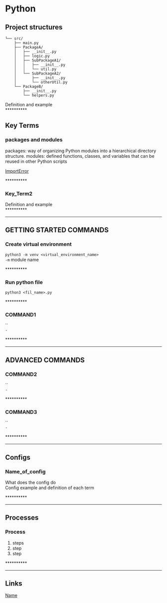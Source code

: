 # Python

## Project structures
```
└── src/ 
    ├── main.py
    ├── PackageA/
    │   ├── __init__.py
    │   ├── logic.py
    │   ├── SubPackageA1/
    │   │   ├── __init__.py
    │   │   └── util.py
    │   └── SubPackageA2/
    │       ├── __init__.py
    │       └── otherUtil.py
    └── PackageB/
        ├── __init__.py
        └── helpers.py
```
Definition and example  
\*\*\*\*\*\*\*\*\*\*

## Key Terms

### packages and modules

packages: way of organizing Python modules into a hierarchical directory structure.
modules: defined functions, classes, and variables that can be reused in other Python scripts

[ImportError](https://iq-inc.com/importerror-attempted-relative-import/)

\*\*\*\*\*\*\*\*\*\*

### Key_Term2

Definition and example  
\*\*\*\*\*\*\*\*\*\*

---

## GETTING STARTED COMMANDS

### Create virtual environment

`python3 -m venv <virtual_environment_name>`  
`-m` module name

\*\*\*\*\*\*\*\*\*\*

### Run python file

`python3 <fil_name>.py`  

\*\*\*\*\*\*\*\*\*\*

### COMMAND1

``  
`-`

\*\*\*\*\*\*\*\*\*\*

---

## ADVANCED COMMANDS

### COMMAND2

``  
`-`

\*\*\*\*\*\*\*\*\*\*

### COMMAND3

``  
`-`

\*\*\*\*\*\*\*\*\*\*

---

## Configs

### Name_of_config

What does the config do  
Config example and definition of each term

\*\*\*\*\*\*\*\*\*\*

---

## Processes

### Process

1. steps
2. step
3. step

\*\*\*\*\*\*\*\*\*\*

---

## Links

[Name](link)  
